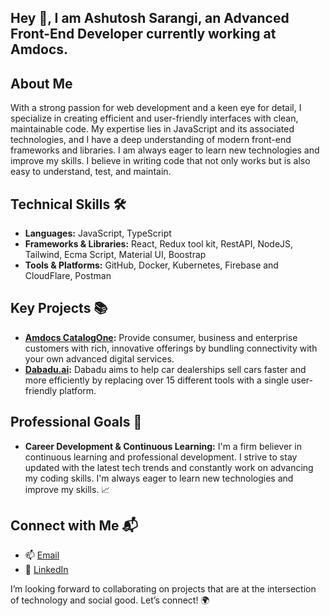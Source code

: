 ## Hey  👋, I am Ashutosh Sarangi, an Advanced Front-End Developer currently working at Amdocs.

## About Me
With a strong passion for web development and a keen eye for detail, I specialize in creating efficient and user-friendly interfaces with clean, maintainable code. My expertise lies in JavaScript and its associated technologies, and I have a deep understanding of modern front-end frameworks and libraries. I am always eager to learn new technologies and improve my skills. I believe in writing code that not only works but is also easy to understand, test, and maintain.


## Technical Skills 🛠️
-   **Languages:**  JavaScript, TypeScript
-   **Frameworks & Libraries:**  React, Redux tool kit, RestAPI, NodeJS, Tailwind, Ecma Script, Material UI, Boostrap
-   **Tools & Platforms:**  GitHub, Docker, Kubernetes, Firebase and CloudFlare, Postman 

## Key Projects 📚

-   **[Amdocs CatalogOne](https://www.amdocs.com/products-services/catalog):**  Provide consumer, business and enterprise customers with rich, innovative offerings by bundling connectivity with your own advanced digital services.
-   **[Dabadu.ai](https://dabadu.ai/):** Dabadu aims to help car dealerships sell cars faster and more efficiently by replacing over 15 different tools with a single user-friendly platform.

## Professional Goals 🚀

-   **Career Development  & Continuous Learning:**  I'm a firm believer in continuous learning and professional development. I strive to stay updated with the latest tech trends and constantly work on advancing my coding skills. I'm always eager to learn new technologies and improve my skills. 📈

## Connect with Me 📬

-   📫  [Email](mailto:ashutoshsarangi95@gmail.com)
-   🔗  [LinkedIn](https://www.linkedin.com/in/ashutosh-sarangi-4a220a138/)

I’m looking forward to collaborating on projects that are at the intersection of technology and social good. Let’s connect! 🌍
